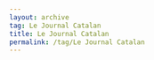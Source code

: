 ```yaml
---
layout: archive  
tag: Le Journal Catalan   
title: Le Journal Catalan  
permalink: /tag/Le Journal Catalan
---
```

